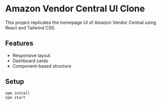 # Amazon Vendor Central UI Clone

This project replicates the homepage UI of Amazon Vendor Central using React and Tailwind CSS.

## Features
- Responsive layout
- Dashboard cards
- Component-based structure

## Setup

```bash
npm install
npm start
